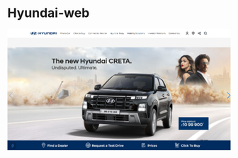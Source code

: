 # Hyundai-web
<a href="https://github.com/Uniquesoul14/Hyundai-web/blob/main/hyundai/index.htm"><img src="output.png"></a>
